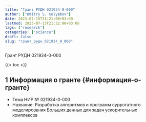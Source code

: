 ```yaml
---
title: "Грант РУДН 021934-0-000"
author: ["Dmitry S. Kulyabov"]
date: 2023-07-15T21:21:00+03:00
lastmod: 2023-07-15T21:22:00+03:00
tags: ["research"]
categories: ["science"]
draft: false
slug: "грант_рудн_021934_0_000"
---
```


Грант РУДН 021934-0-000

<!--more-->

{{< toc >}}


## <span class="section-num">1</span> Информация о гранте {#информация-о-гранте}

-   Тема НИР № 021934-0-000
-   Название: Разработка алгоритмов и программ суррогатного моделирования Больших данных для задач ускорительных комплексов
